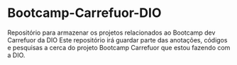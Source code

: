 # Bootcamp-Carrefuor-DIO
Repositório para armazenar os projetos relacionados ao Bootcamp dev Carrefuor da DIO
Este repositório irá guardar parte das anotações, códigos e pesquisas a cerca do projeto
Bootcamp Carrefuor que estou fazendo com a DIO.
